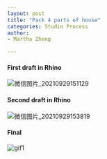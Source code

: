 ```yaml
---
layout: post
title: "Pack 4 parts of house"
categories: Studio Process
author:
- Martha Zheng

---
```

#### First draft in Rhino
![微信图片_20210929151129](https://user-images.githubusercontent.com/90550813/135220777-34cc99a0-3aec-4206-a889-f6a5775ca17a.jpg)

#### Second draft in Rhino
![微信图片_20210929153819](https://user-images.githubusercontent.com/90550813/135224136-619ba20d-a69b-4f7b-b397-ddd89160c1be.jpg)

#### Final
![gif1](https://user-images.githubusercontent.com/90550813/135538332-7e2c1088-8ab9-4052-960f-4670d156f759.gif)


